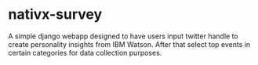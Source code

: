 # nativx-survey
A simple django webapp designed to have users input twitter handle to create personality insights from IBM Watson. After that select top events in certain categories for data collection purposes.
